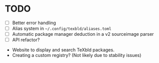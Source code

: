 # TODO

- [ ] Better error handling
- [ ] Alias system in `~/.config/texbld/aliases.toml`
- [ ] Automatic package manager deduction in a v2 sourceimage parser
- [ ] API refactor?
- Website to display and search TeXbld packages.
- Creating a custom registry? (Not likely due to stability issues)
